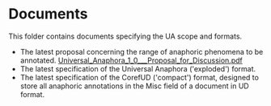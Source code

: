 # Documents

This folder contains documents specifying the UA scope and formats. 

* The latest proposal concerning the range of anaphoric phenomena to be annotated. [Universal_Anaphora_1_0___Proposal_for_Discussion.pdf](Universal_Anaphora_1_0___Proposal_for_Discussion.pdf)
* The latest specification of the Universal Anaphora ('exploded') format.[]()
* The latest specification of the CorefUD ('compact') format, designed to store all anaphoric annotations in the Misc field of a document in UD format.[]()
